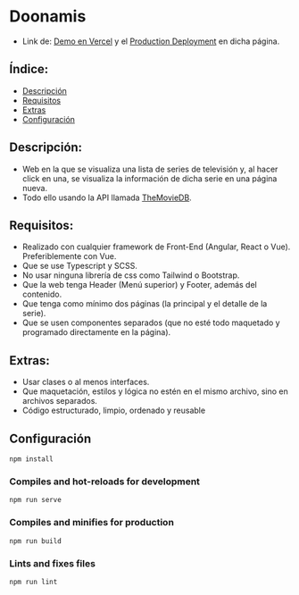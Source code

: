 # Doonamis

* Link de: [Demo en Vercel](https://doonamis.vercel.app) y el [Production Deployment](https://vercel.com/mbellydo/doonamis) en dicha página.

## Índice:
* [Descripción](#descripción)
* [Requisitos](#requisitos)
* [Extras](#extras)
* [Configuración](#configuración)

## Descripción:

* Web en la que se visualiza una lista de series de televisión y, al hacer click en una, se visualiza la información de dicha serie en una página nueva.
* Todo ello usando la API llamada [TheMovieDB](https://developers.themoviedb.org/3/tv/get-popular-tv-shows).

## Requisitos:

* Realizado con cualquier framework de Front-End (Angular, React o Vue). Preferiblemente con Vue.
* Que se use Typescript y SCSS.
* No usar ninguna librería de css como Tailwind o Bootstrap.
* Que la web tenga Header (Menú superior) y Footer, además del contenido.
* Que tenga como mínimo dos páginas (la principal y el detalle de la serie).
* Que se usen componentes separados (que no esté todo maquetado y programado directamente en la página).

## Extras:

* Usar clases o al menos interfaces.
* Que maquetación, estilos y lógica no estén en el mismo archivo, sino en archivos separados.
* Código estructurado, limpio, ordenado y reusable

## Configuración
```
npm install
```

### Compiles and hot-reloads for development
```
npm run serve
```

### Compiles and minifies for production
```
npm run build
```

### Lints and fixes files
```
npm run lint
```
